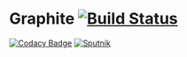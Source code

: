 # Graphite [![Build Status](https://travis-ci.org/hawkw/scala-graphite.svg?branch=master)](https://travis-ci.org/hawkw/scala-graphite) 
[![Codacy Badge](https://api.codacy.com/project/badge/Grade/841d6e32ac08444ba481716f434b2910)](https://www.codacy.com/app/hawk/scala-graphite?utm_source=github.com&amp;utm_medium=referral&amp;utm_content=hawkw/scala-graphite&amp;utm_campaign=Badge_Grade)
[![Sputnik](https://sputnik.ci/conf/badge)](https://sputnik.ci/app#/builds/hawkw/scala-graphite)